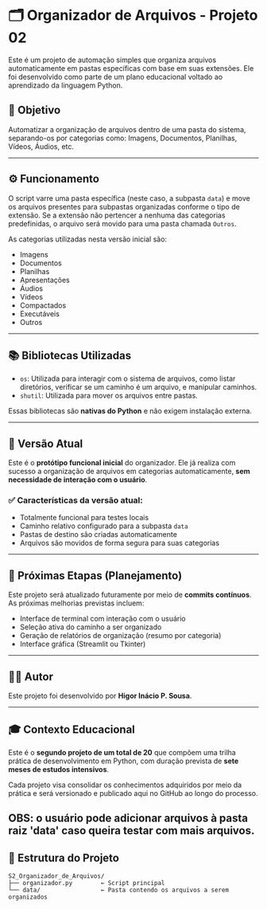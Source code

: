# 🗂️ Organizador de Arquivos - Projeto 02

Este é um projeto de automação simples que organiza arquivos automaticamente em pastas específicas com base em suas extensões. Ele foi desenvolvido como parte de um plano educacional voltado ao aprendizado da linguagem Python.

## 📌 Objetivo

Automatizar a organização de arquivos dentro de uma pasta do sistema, separando-os por categorias como: Imagens, Documentos, Planilhas, Vídeos, Áudios, etc.

---

## ⚙️ Funcionamento

O script varre uma pasta específica (neste caso, a subpasta `data`) e move os arquivos presentes para subpastas organizadas conforme o tipo de extensão. Se a extensão não pertencer a nenhuma das categorias predefinidas, o arquivo será movido para uma pasta chamada `Outros`.

As categorias utilizadas nesta versão inicial são:

- Imagens
- Documentos
- Planilhas
- Apresentações
- Áudios
- Vídeos
- Compactados
- Executáveis
- Outros

---

## 📚 Bibliotecas Utilizadas

- `os`: Utilizada para interagir com o sistema de arquivos, como listar diretórios, verificar se um caminho é um arquivo, e manipular caminhos.
- `shutil`: Utilizada para mover os arquivos entre pastas.

Essas bibliotecas são **nativas do Python** e não exigem instalação externa.

---

## 🧪 Versão Atual

Este é o **protótipo funcional inicial** do organizador. Ele já realiza com sucesso a organização de arquivos em categorias automaticamente, **sem necessidade de interação com o usuário**.

### ✅ Características da versão atual:

- Totalmente funcional para testes locais
- Caminho relativo configurado para a subpasta `data`
- Pastas de destino são criadas automaticamente
- Arquivos são movidos de forma segura para suas categorias

---

## 🚧 Próximas Etapas (Planejamento)

Este projeto será atualizado futuramente por meio de **commits contínuos**. As próximas melhorias previstas incluem:

- Interface de terminal com interação com o usuário
- Seleção ativa do caminho a ser organizado
- Geração de relatórios de organização (resumo por categoria)
- Interface gráfica (Streamlit ou Tkinter)

---

## 👨‍💻 Autor

Este projeto foi desenvolvido por **Higor Inácio P. Sousa**.

---

## 🎓 Contexto Educacional

Este é o **segundo projeto de um total de 20** que compõem uma trilha prática de desenvolvimento em Python, com duração prevista de **sete meses de estudos intensivos**.

Cada projeto visa consolidar os conhecimentos adquiridos por meio da prática e será versionado e publicado aqui no GitHub ao longo do processo.

OBS: o usuário pode adicionar arquivos à pasta raiz 'data' caso queira testar com mais arquivos.
---

## 📁 Estrutura do Projeto

```text
S2_Organizador_de_Arquivos/
├── organizador.py        ← Script principal
└── data/                 ← Pasta contendo os arquivos a serem organizados
